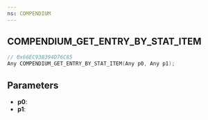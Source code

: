 ```yaml
---
ns: COMPENDIUM
---
```

## COMPENDIUM_GET_ENTRY_BY_STAT_ITEM

```c
// 0x66EC938394D76C85
Any COMPENDIUM_GET_ENTRY_BY_STAT_ITEM(Any p0, Any p1);
```

## Parameters
* **p0**:
* **p1**:
